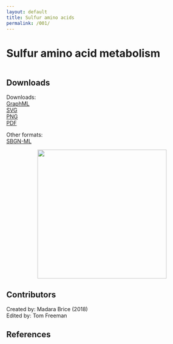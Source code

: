 ```yaml
---
layout: default
title: Sulfur amino acids
permalink: /001/
---
```


# Sulfur amino acid metabolism

![]()




## Downloads

Downloads: &nbsp;  
[GraphML](../downloads/001_Sulfur_amino_acids/Sulfur_amino_acids.graphml) &nbsp;  
[SVG](../downloads/001_Sulfur_amino_acids/Sulfur_amino_acids.svg) &nbsp;  
[PNG](../downloads/001_Sulfur_amino_acids/Sulfur_amino_acids.png) &nbsp;  
[PDF](../downloads/001_Sulfur_amino_acids/Sulfur_amino_acids.pdf) &nbsp;  

Other formats: &nbsp;  
[SBGN-ML](../downloads/001_Sulfur_amino_acids/Sulfur_amino_acids.sbgn) &nbsp;  

<p align="middle"><a href="/pyrimidine/"><img id="image" src="/downloads/001_Sulfur_amino_acids/Sulfur_amino_acids.png" width="340"/></a></p>


## Contributors

Created by: Madara Brice (2018)  
Edited by: Tom Freeman  


## References





